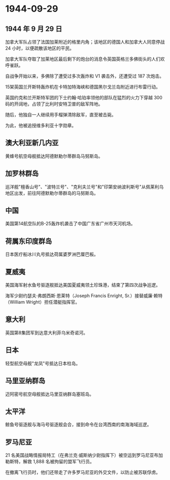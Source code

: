 # 1944-09-29

## 1944 年 9 月 29 日

加拿大军队占领了法国加莱附近的格里内角；该地区的德国人和加拿大人同意停战
24 小时，以便疏散该地区的平民。

加拿大军队夺取了加莱地区最后剩下的炮台的消息令英国英格兰多佛街头的人们欢呼雀跃。

自战争开始以来，多佛除了遭受过多次轰炸和 V1 袭击外，还遭受过 187
次炮击。

15架英国兰开斯特轰炸机在卡特加特海峡和德国黑尔戈兰岛附近进行布雷行动。

英国约克和兰开斯特军团的下士约翰·哈珀率领他的部队在猛烈的火力下穿越 300
码的开阔地，占领了比利时安特卫普的敌军阵地。

随后，他独自一人继续用手榴弹清除敌军，直至被击毙。

为此，他被追授维多利亚十字勋章。

## 澳大利亚新几内亚

黄蜂号航空母舰抵达阿德默勒尔蒂群岛马努斯岛。

## 加罗林群岛

巡洋舰"檀香山号"、"波特兰号"、"克利夫兰号"和"印第安纳波利斯号"从佩莱利乌地区出发，前往阿德默勒尔蒂群岛的马努斯岛。

## 中国

美国第14航空队的B-25轰炸机袭击了中国广东省广州市天河机场。

## 荷属东印度群岛

日本医疗船冰川丸号抵达荷属婆罗洲巴厘巴板。

## 夏威夷

美国海军射水鱼号驱逐舰抵达美国夏威夷领土珍珠港，结束了第四次战争巡逻。

海军少尉约瑟夫·弗朗西斯·恩莱特（Joseph Francis Enright,
Sr.）接替威廉·赖特（William Wright）担任潜艇指挥官。

## 意大利

英国第8集团军到达意大利菲乌米奇诺河。

## 日本

轻型航空母舰"龙凤"号抵达日本柱岛。

## 马里亚纳群岛

迈阿密号航空母舰抵达马里亚纳群岛塞班岛。

## 太平洋

鲸鱼号驱逐舰与海马号驱逐舰会合，接到命令在台湾西南的南海海域巡逻。

## 罗马尼亚

21
名美国战略情报局特工（在弗兰克·威斯纳少尉指挥下）被空运到罗马尼亚布加勒斯特，解救
1,888 名被拘留的盟军飞行员。

在撤离飞行员时，他们还带走了许多罗马尼亚的外交文件，以防止被苏联俘虏。

